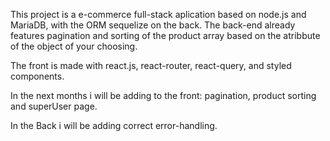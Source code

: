 This project is a e-commerce full-stack aplication based on node.js and MariaDB, with the ORM sequelize on the back.
The back-end already features pagination and sorting of the product array based on the atribbute of the object of your choosing. 

The front is made with react.js, react-router, react-query, and styled components. 

In the next months i will be adding to the front: pagination, product sorting and superUser page.

In the Back i will be adding correct error-handling.
